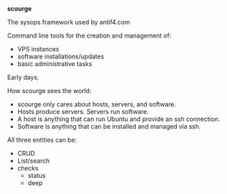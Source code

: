 **scourge** 

The sysops framework used by antif4.com 

Command line tools for the creation and management of: 
* VPS instances
* software installations/updates
* basic administrative tasks

Early days.

How scourge sees the world: 

* scourge only cares about hosts, servers, and software.
* Hosts produce servers. Servers run software. 
* A host is anything that can run Ubuntu and provide an ssh connection. 
* Software is anything that can be installed and managed via ssh.

All three entities can be: 
* CRUD
* List/search
* checks
  * status
  * deep